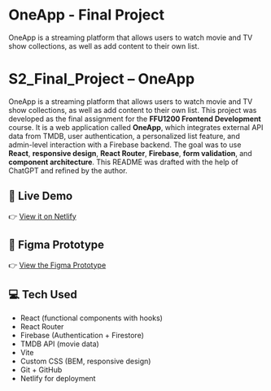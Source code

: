 # OneApp - Final Project

OneApp is a streaming platform that allows users to watch movie and TV show collections, as well as add content to their own list.

# S2_Final_Project – OneApp

OneApp is a streaming platform that allows users to watch movie and TV show collections, as well as add content to their own list.
This project was developed as the final assignment for the **FFU1200 Frontend Development** course. It is a web application called **OneApp**, which integrates external API data from TMDB, user authentication, a personalized list feature, and admin-level interaction with a Firebase backend. The goal was to use **React**, **responsive design**, **React Router**, **Firebase**, **form validation**, and **component architecture**. This README was drafted with the help of ChatGPT and refined by the author.

## 🚀 **Live Demo**

👉 [View it on Netlify](https://s2-final-project.netlify.app/)

## 🎨 **Figma Prototype**

👉 [View the Figma Prototype](https://www.figma.com/your-prototype-link)

## 💻 **Tech Used**

- React (functional components with hooks)
- React Router
- Firebase (Authentication + Firestore)
- TMDB API (movie data)
- Vite
- Custom CSS (BEM, responsive design)
- Git + GitHub
- Netlify for deployment
